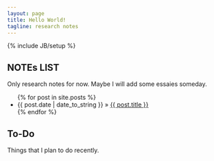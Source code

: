 ```yaml
---
layout: page
title: Hello World!
tagline: research notes
---
```

{% include JB/setup %}

## NOTEs LIST

Only research notes for now. Maybe I will add some essaies someday.

<ul class="posts">
  {% for post in site.posts %}
    <li><span>{{ post.date | date_to_string }}</span> &raquo; <a href="{{ BASE_PATH }}{{ post.url }}">{{ post.title }}</a></li>
  {% endfor %}
</ul>

## To-Do

Things that I plan to do recently.



